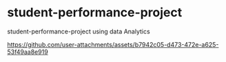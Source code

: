# student-performance-project
student-performance-project using data Analytics


https://github.com/user-attachments/assets/b7942c05-d473-472e-a625-53f49aa8e919

